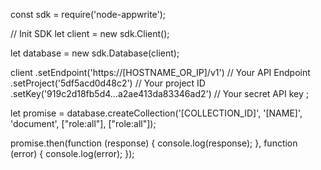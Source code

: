 const sdk = require('node-appwrite');

// Init SDK
let client = new sdk.Client();

let database = new sdk.Database(client);

client
    .setEndpoint('https://[HOSTNAME_OR_IP]/v1') // Your API Endpoint
    .setProject('5df5acd0d48c2') // Your project ID
    .setKey('919c2d18fb5d4...a2ae413da83346ad2') // Your secret API key
;

let promise = database.createCollection('[COLLECTION_ID]', '[NAME]', 'document', ["role:all"], ["role:all"]);

promise.then(function (response) {
    console.log(response);
}, function (error) {
    console.log(error);
});